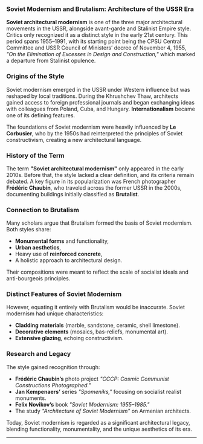 ### **Soviet Modernism and Brutalism: Architecture of the USSR Era**  

**Soviet architectural modernism** is one of the three major architectural movements in the USSR, alongside avant-garde and Stalinist Empire style. Critics only recognized it as a distinct style in the early 21st century. This period spans 1955–1991, with its starting point being the CPSU Central Committee and USSR Council of Ministers’ decree of November 4, 1955, *"On the Elimination of Excesses in Design and Construction,"* which marked a departure from Stalinist opulence.  

### **Origins of the Style**  
Soviet modernism emerged in the USSR under Western influence but was reshaped by local traditions. During the Khrushchev Thaw, architects gained access to foreign professional journals and began exchanging ideas with colleagues from Poland, Cuba, and Hungary. **Internationalism** became one of its defining features.  

The foundations of Soviet modernism were heavily influenced by **Le Corbusier**, who by the 1950s had reinterpreted the principles of Soviet constructivism, creating a new architectural language.  

### **History of the Term**  
The term **"Soviet architectural modernism"** only appeared in the early 2010s. Before that, the style lacked a clear definition, and its criteria remain debated. A key figure in its popularization was French photographer **Frédéric Chaubin**, who traveled across the former USSR in the 2000s, documenting buildings initially classified as **Brutalist**.  

### **Connection to Brutalism**  
Many scholars argue that Brutalism formed the basis of Soviet modernism. Both styles share:  
- **Monumental forms** and functionality,  
- **Urban aesthetics**,  
- Heavy use of **reinforced concrete**,  
- A holistic approach to architectural design.  

Their compositions were meant to reflect the scale of socialist ideals and anti-bourgeois principles.  

### **Distinct Features of Soviet Modernism**  
However, equating it entirely with Brutalism would be inaccurate. Soviet modernism had unique characteristics:  
- **Cladding materials** (marble, sandstone, ceramic, shell limestone).  
- **Decorative elements** (mosaics, bas-reliefs, monumental art).  
- **Extensive glazing**, echoing constructivism.  

### **Research and Legacy**  
The style gained recognition through:  
- **Frédéric Chaubin’s** photo project *"CCCP: Cosmic Communist Constructions Photographed."*  
- **Jan Kempenaers’** series *"Spomeniks,"* focusing on socialist realist monuments.  
- **Felix Novikov’s** book *"Soviet Modernism: 1955–1985."*  
- The study *"Architecture of Soviet Modernism"* on Armenian architects.  

Today, Soviet modernism is regarded as a significant architectural legacy, blending functionality, monumentality, and the unique aesthetics of its era.  

---  

